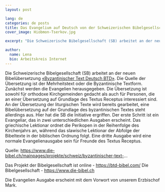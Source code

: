 ```yaml
---
layout: post

lang: de
categories: de posts
title: Das Evangelium auf Deutsch von der Schweizerischen Bibelgesellschaft erscheint bald
cover_image: Hiobmon-Tserkov.jpg

excerpt: "Die Schweizerische Bibelgesellschaft (SB) arbeitet an der neuen Bibelübersetzung «Byzantinischer Text Deutsch BTD». Die Quelle der Übersetzung..."

author:
  name: Lena
  bio: Arbeitskreis Internet
---
```

Die Schweizerische Bibelgesellschaft (SB) arbeitet an der neuen Bibelübersetzung [«Byzantinischer Text Deutsch BTD»](https://btd-bibel.com/). Die Quelle der Übersetzung ist der Mehrheitstext oder die Byzantinische Textform. Zunächst werden die Evangelien herausgegeben. Die Übersetzung ist sowohl für orthodoxe Kirchgemeinden gedacht als auch für Personen, die an einer Übersetzung auf Grundlage des Textus Receptus interessiert sind.
An der Übersetzung der liturgischen Texte wird bereits gearbeitet, eine Bibelübersetzung auf der Grundlage des byzantinischen Textes steht allerdings aus. Hier hat die SB die Initiative ergriffen. Der erste Schritt ist ein Evangeliar, das in zwei unterschiedlichen Ausgaben erscheint. Das griechische Lektionar ordnet die Perikopen in der Reihenfolge des Kirchenjahrs an, während das slawische Lektionar der Abfolge der Bibeltexte in der biblischen Ordnung folgt. Eine dritte Ausgabe wird eine normale Evangelienausgabe sein für Freunde des Textus Receptus.

Quelle: https://www.die-bibel.ch/mainpages/projekte/schweiz/byzantinischer-text-...

Das Projekt der Bibelgesellschaft ist online - https://btd-bibel.com/
Die Bibelgesellschaft - https://www.die-bibel.ch

Die Evangelien Ausgabe erscheint mit dem Vorwort von unserem Erzbischof Mark.
